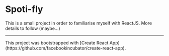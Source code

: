 # Spoti-fly
This is a small project in order to familiarise myself with ReactJS. More details to follow (maybe...)

<hr>
This project was bootstrapped with [Create React App](https://github.com/facebookincubator/create-react-app).